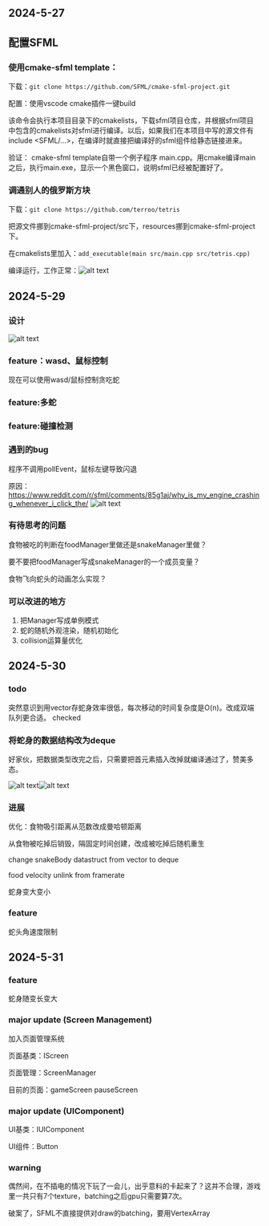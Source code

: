 <!--
 * @Author: vic123 zhangzc_efz@163.com
 * @Date: 2024-05-27 21:43:30
 * @LastEditors: vic123 zhangzc_efz@163.com
 * @LastEditTime: 2024-06-01 17:59:26
 * @FilePath: \SFML-snake\docs\项目日志.md
 * @Description: 
 * 
 * Copyright (c) 2024 by vic123, All Rights Reserved. 
-->
## 2024-5-27
## 配置SFML
### 使用cmake-sfml template：

下载：`git clone https://github.com/SFML/cmake-sfml-project.git`

配置：使用vscode cmake插件一键build

该命令会执行本项目目录下的cmakelists，下载sfml项目仓库，并根据sfml项目中包含的cmakelists对sfml进行编译。以后，如果我们在本项目中写的源文件有include <SFML/...>，在编译时就直接把编译好的sfml组件给静态链接进来。

验证：
cmake-sfml template自带一个例子程序 main.cpp。用cmake编译main之后，执行main.exe，显示一个黑色窗口，说明sfml已经被配置好了。

### 调通别人的俄罗斯方块
下载：`git clone https://github.com/terroo/tetris`

把源文件挪到cmake-sfml-project/src下，resources挪到cmake-sfml-project下。

在cmakelists里加入：`add_executable(main src/main.cpp src/tetris.cpp)`

编译运行，工作正常：![alt text](image.png)

## 2024-5-29
### 设计
![alt text](微信图片_20240529235847.jpg)
### feature：wasd、鼠标控制
现在可以使用wasd/鼠标控制贪吃蛇
### feature:多蛇
### feature:碰撞检测
### 遇到的bug
程序不调用pollEvent，鼠标左键导致闪退

原因：https://www.reddit.com/r/sfml/comments/85g1aj/why_is_my_engine_crashing_whenever_i_click_the/
![alt text](image-2.png)
### 有待思考的问题
食物被吃的判断在foodManager里做还是snakeManager里做？

要不要把foodManager写成snakeManager的一个成员变量？

食物飞向蛇头的动画怎么实现？
### 可以改进的地方
1. 把Manager写成单例模式
2. 蛇的随机外观渲染，随机初始化
3. collision运算量优化

## 2024-5-30
### todo
突然意识到用vector存蛇身效率很低，每次移动的时间复杂度是O(n)。改成双端队列更合适。
checked

### 将蛇身的数据结构改为deque
好家伙，把数据类型改完之后，只需要把首元素插入改掉就编译通过了，赞美多态。

![alt text](image-4.png)![alt text](image-3.png)

### 进展
优化：食物吸引距离从范数改成曼哈顿距离

从食物被吃掉后销毁，隔固定时间创建，改成被吃掉后随机重生

change snakeBody datastruct from vector to deque

food velocity unlink from framerate

蛇身变大变小

### feature
蛇头角速度限制

## 2024-5-31
### feature
蛇身随变长变大

### major update (Screen Management)
加入页面管理系统

页面基类：IScreen

页面管理：ScreenManager

目前的页面：gameScreen pauseScreen

### major update (UIComponent)
UI基类：IUIComponent

UI组件：Button

### warning
偶然间，在不插电的情况下玩了一会儿，出乎意料的卡起来了？这并不合理，游戏里一共只有7个texture，batching之后gpu只需要算7次。

破案了，SFML不直接提供对draw的batching，要用VertexArray